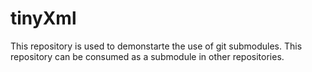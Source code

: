 # tinyXml

This repository is used to demonstarte the use of git submodules.
This repository can be consumed as a submodule in other repositories. 
